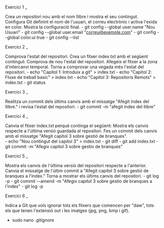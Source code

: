Exercici 1
_
  
  Crea un repositori nou amb el nom llibre i mostra el seu contingut.
  Configura Git definint el nom de l'usuari, el correu electrònic i activa l'exida en color. Mostra la configuració final.
    - git config --global user.name "Nou Usuari"
    - git config --global user.email "correu@exemple.com"
    - git config --global color.ui true
    - git config --list    

Exercici 2
_

  Comprova l'estat del repositori.
  Crea un fitxer índex.txt amb el següent contingut:
  Comprova de nou l'estat del repositori.
  Afegeix el fitxer a la zona d'intercanvi temporal.
  Torna a comprovar una vegada més l'estat del repositori.
    - echo "Capitol 1: Introduix a git" > index.txt
    - echo "Capitol 2: Fluxe de treball basic" > index.txt
    - echo "Capitol 3: Repositoris Remots" > index.txt
    - git status

Exercici 3
_

  Realitza un commit dels últims canvis amb el missatge "Afegit índex del llibre." i revisa l'estat del repositori.
    - git commit -m "afegit index del llibre"
  
Exercici 4
_

  Canvia el fitxer índex.txt perquè continga el següent:
  Mostra els canvis respecte a l'última versió guardada al repositori.
  Fes un commit dels canvis amb el missatge "Afegit capítol 3 sobre gestió de branques".  
    - echo "Nou contingut del capitol 3" > index.txt
    - git diff
    - git add index.txt
    - git commit -m "Afegix capitol 3 sobre gestio de branques" 

Exercici 5
_

  Mostra els canvis de l'última versió del repositori respecte a l'anterior.
  Canvia el missatge de l'últim commit a "Afegit capítol 3 sobre gestió de branques a l'índex."
  Torna a mostrar els últims canvis del repositori.
    - git log -p
    - git commit --amend -m "Afegix capitol 3 sobre gestio de branques a l'index"
    - git log -p

Exercici 6
_

Indica a Git que vols ignorar tots els fitxers que comencen per "daw", tots els que tenen l'extensió out i les imatges (jpg, png, bmp i gif).
  - sudo nano .gitignore
